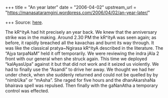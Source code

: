 +++
title = "An year later"
date = "2006-04-02"
upstream_url = "https://manasataramgini.wordpress.com/2006/04/02/an-year-later/"

+++
Source: [here](https://manasataramgini.wordpress.com/2006/04/02/an-year-later/).

The kR^ityA had hit precisely an year back. We knew that the anniversary
strike was in the making. Around 2.30 PM the kR^ityA was seen again; as
before, it rapidly breached all the kavachas and burnt its way through.
It was like the classical pratya\~Ngirasa kR^ityA described in the
literature. The “Ajya tarpaNaM” held it off temporarily. We were
reviewing the indra jAla 2 front with our general when she struck again.
This time we deployed “kalAyasUpa” against it but that did not work and
it seized us violently. We had to finally use the “Asandi” to drive her
away. We thought we had her under check, when she suddenly returned and
could not be quelled by by “nimbUka” or “mAsha”. She raged for five
hours and the dhanAkarshaNa bhairava spell was repulsed. Then finally
with the gaNanAtha a temporary control was effected.

